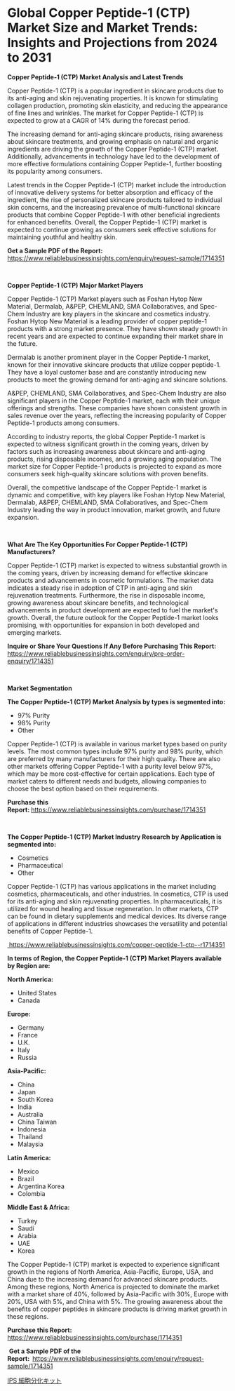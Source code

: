 <p><h1>Global Copper Peptide-1 (CTP) Market Size and Market Trends: Insights and Projections from 2024 to 2031</h1></p><p><strong>Copper Peptide-1 (CTP) Market Analysis and Latest Trends</strong></p>
<p><p>Copper Peptide-1 (CTP) is a popular ingredient in skincare products due to its anti-aging and skin rejuvenating properties. It is known for stimulating collagen production, promoting skin elasticity, and reducing the appearance of fine lines and wrinkles. The market for Copper Peptide-1 (CTP) is expected to grow at a CAGR of 14% during the forecast period.</p><p>The increasing demand for anti-aging skincare products, rising awareness about skincare treatments, and growing emphasis on natural and organic ingredients are driving the growth of the Copper Peptide-1 (CTP) market. Additionally, advancements in technology have led to the development of more effective formulations containing Copper Peptide-1, further boosting its popularity among consumers.</p><p>Latest trends in the Copper Peptide-1 (CTP) market include the introduction of innovative delivery systems for better absorption and efficacy of the ingredient, the rise of personalized skincare products tailored to individual skin concerns, and the increasing prevalence of multi-functional skincare products that combine Copper Peptide-1 with other beneficial ingredients for enhanced benefits. Overall, the Copper Peptide-1 (CTP) market is expected to continue growing as consumers seek effective solutions for maintaining youthful and healthy skin.</p></p>
<p><strong>Get a Sample PDF of the Report:&nbsp;</strong> <a href="https://www.reliablebusinessinsights.com/enquiry/request-sample/1714351">https://www.reliablebusinessinsights.com/enquiry/request-sample/1714351</a></p>
<p>&nbsp;</p>
<p><strong>Copper Peptide-1 (CTP) Major Market Players</strong></p>
<p><p>Copper Peptide-1 (CTP) Market players such as Foshan Hytop New Material, Dermalab, A&PEP, CHEMLAND, SMA Collaboratives, and Spec-Chem Industry are key players in the skincare and cosmetics industry. Foshan Hytop New Material is a leading provider of copper peptide-1 products with a strong market presence. They have shown steady growth in recent years and are expected to continue expanding their market share in the future.</p><p>Dermalab is another prominent player in the Copper Peptide-1 market, known for their innovative skincare products that utilize copper peptide-1. They have a loyal customer base and are constantly introducing new products to meet the growing demand for anti-aging and skincare solutions.</p><p>A&PEP, CHEMLAND, SMA Collaboratives, and Spec-Chem Industry are also significant players in the Copper Peptide-1 market, each with their unique offerings and strengths. These companies have shown consistent growth in sales revenue over the years, reflecting the increasing popularity of Copper Peptide-1 products among consumers.</p><p>According to industry reports, the global Copper Peptide-1 market is expected to witness significant growth in the coming years, driven by factors such as increasing awareness about skincare and anti-aging products, rising disposable incomes, and a growing aging population. The market size for Copper Peptide-1 products is projected to expand as more consumers seek high-quality skincare solutions with proven benefits.</p><p>Overall, the competitive landscape of the Copper Peptide-1 market is dynamic and competitive, with key players like Foshan Hytop New Material, Dermalab, A&PEP, CHEMLAND, SMA Collaboratives, and Spec-Chem Industry leading the way in product innovation, market growth, and future expansion.</p></p>
<p>&nbsp;</p>
<p><strong>What Are The Key Opportunities For Copper Peptide-1 (CTP) Manufacturers?</strong></p>
<p><p>Copper Peptide-1 (CTP) market is expected to witness substantial growth in the coming years, driven by increasing demand for effective skincare products and advancements in cosmetic formulations. The market data indicates a steady rise in adoption of CTP in anti-aging and skin rejuvenation treatments. Furthermore, the rise in disposable income, growing awareness about skincare benefits, and technological advancements in product development are expected to fuel the market's growth. Overall, the future outlook for the Copper Peptide-1 market looks promising, with opportunities for expansion in both developed and emerging markets.</p></p>
<p><strong>Inquire or Share Your Questions If Any Before Purchasing This Report:</strong> <a href="https://www.reliablebusinessinsights.com/enquiry/pre-order-enquiry/1714351">https://www.reliablebusinessinsights.com/enquiry/pre-order-enquiry/1714351</a></p>
<p>&nbsp;</p>
<p><strong>Market Segmentation</strong></p>
<p><strong>The Copper Peptide-1 (CTP) Market Analysis by types is segmented into:</strong></p>
<p><ul><li>97% Purity</li><li>98% Purity</li><li>Other</li></ul></p>
<p><p>Copper Peptide-1 (CTP) is available in various market types based on purity levels. The most common types include 97% purity and 98% purity, which are preferred by many manufacturers for their high quality. There are also other markets offering Copper Peptide-1 with a purity level below 97%, which may be more cost-effective for certain applications. Each type of market caters to different needs and budgets, allowing companies to choose the best option based on their requirements.</p></p>
<p><strong>Purchase this Report:&nbsp;</strong><a href="https://www.reliablebusinessinsights.com/purchase/1714351">https://www.reliablebusinessinsights.com/purchase/1714351</a></p>
<p>&nbsp;</p>
<p><strong>The Copper Peptide-1 (CTP) Market Industry Research by Application is segmented into:</strong></p>
<p><ul><li>Cosmetics</li><li>Pharmaceutical</li><li>Other</li></ul></p>
<p><p>Copper Peptide-1 (CTP) has various applications in the market including cosmetics, pharmaceuticals, and other industries. In cosmetics, CTP is used for its anti-aging and skin rejuvenating properties. In pharmaceuticals, it is utilized for wound healing and tissue regeneration. In other markets, CTP can be found in dietary supplements and medical devices. Its diverse range of applications in different industries showcases the versatility and potential benefits of Copper Peptide-1.</p></p>
<p><a href="https://www.reliablebusinessinsights.com/copper-peptide-1-ctp--r1714351">&nbsp;https://www.reliablebusinessinsights.com/copper-peptide-1-ctp--r1714351</a></p>
<p><strong>In terms of Region, the Copper Peptide-1 (CTP) Market Players available by Region are:</strong></p>
<p>
    <p> <strong> North America: </strong>
        <ul>
            <li>United States</li>
            <li>Canada</li>
        </ul>
        </p> 
    <p> <strong> Europe: </strong>
        <ul>
            <li>Germany</li>
            <li>France</li>
            <li>U.K.</li>
            <li>Italy</li>
            <li>Russia</li>
        </ul>
        </p> 
    <p> <strong> Asia-Pacific: </strong>
        <ul>
            <li>China</li>
            <li>Japan</li>
            <li>South Korea</li>
            <li>India</li>
            <li>Australia</li>
            <li>China Taiwan</li>
            <li>Indonesia</li>
            <li>Thailand</li>
            <li>Malaysia</li>
        </ul>
        </p> 
    <p> <strong> Latin America: </strong>
        <ul>
            <li>Mexico</li>
            <li>Brazil</li>
            <li>Argentina Korea</li>
            <li>Colombia</li>
        </ul>
        </p> 
    <p> <strong> Middle East & Africa: </strong>
        <ul>
            <li>Turkey</li>
            <li>Saudi</li>
            <li>Arabia</li>
            <li>UAE</li>
            <li>Korea</li>
        </ul>
    </p>
    </p>
<p><p>The Copper Peptide-1 (CTP) market is expected to experience significant growth in the regions of North America, Asia-Pacific, Europe, USA, and China due to the increasing demand for advanced skincare products. Among these regions, North America is projected to dominate the market with a market share of 40%, followed by Asia-Pacific with 30%, Europe with 20%, USA with 5%, and China with 5%. The growing awareness about the benefits of copper peptides in skincare products is driving market growth in these regions.</p></p>
<p><strong>Purchase this Report: </strong><a href="https://www.reliablebusinessinsights.com/purchase/1714351">https://www.reliablebusinessinsights.com/purchase/1714351</a></p>
<p>&nbsp;<strong>Get a Sample PDF of the Report:&nbsp;&nbsp;</strong><a href="https://www.reliablebusinessinsights.com/enquiry/request-sample/1714351">https://www.reliablebusinessinsights.com/enquiry/request-sample/1714351</a></p>
<p><strong></strong></p>
<p><p><a href="https://github.com/zoetazuur/Market-Research-Report-List-2/blob/main/3672372113328.md">IPS 細胞分化キット</a></p></p>
